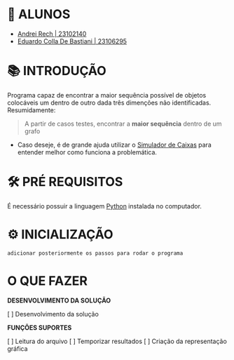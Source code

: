 # 🔖 ALUNOS

- [Andrei Rech | 23102140](https://github.com/AndreiRech)  
- [Eduardo Colla De Bastiani | 23106295](https://github.com/eduardo-de-bastiani)

# 📚 INTRODUÇÃO

Programa capaz de encontrar a maior sequência possível de objetos colocáveis um dentro de outro dada três dimenções não identificadas. Resumidamente:
> A partir de casos testes, encontrar a **maior sequência** dentro de um grafo

- Caso deseje, é de grande ajuda utilizar o [Simulador de Caixas](https://www.inf.pucrs.br/flash/boxes-html/) para entender melhor como funciona a problemática.

# 🛠 PRÉ REQUISITOS

É necessário possuir a linguagem [Python](https://www.python.org/downloads/) instalada no computador.

# ⚙ INICIALIZAÇÃO

```
adicionar posteriormente os passos para rodar o programa
```

# O QUE FAZER

**DESENVOLVIMENTO DA SOLUÇÃO**

[ ] Desenvolvimento da solução

**FUNÇÕES SUPORTES**

[ ] Leitura do arquivo
[ ] Temporizar resultados
[ ] Criação da representação gráfica